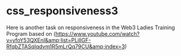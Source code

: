 # css_responsiveness3
Here is another task on responsiveness in the Web3 Ladies Training Program based on (https://www.youtube.com/watch?v=yfoY53QXEnI&amp;list=PLillGF-RfqbZTASqIqdvm1R5mLrQq79CU&amp;index=3)
